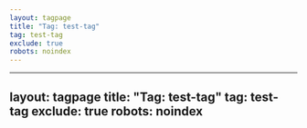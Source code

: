 ```yaml
---
layout: tagpage
title: "Tag: test-tag"
tag: test-tag
exclude: true
robots: noindex
---
```

---
layout: tagpage
title: "Tag: test-tag"
tag: test-tag
exclude: true
robots: noindex
---
